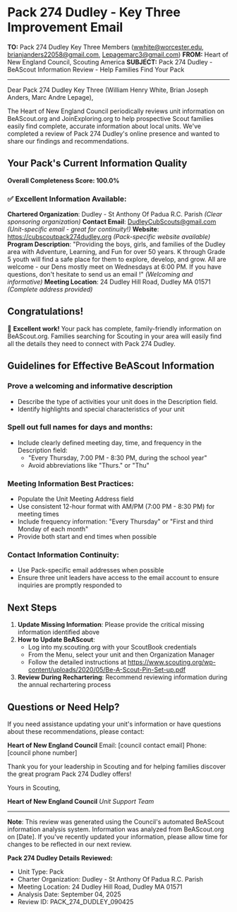 # Pack 274 Dudley - Key Three Improvement Email

**TO:** Pack 274 Dudley Key Three Members (wwhite@worcester.edu, brianjanders22058@gmail.com, Lepagemarc3@gmail.com)
**FROM:** Heart of New England Council, Scouting America
**SUBJECT:** Pack 274 Dudley - BeAScout Information Review - Help Families Find Your Pack

---

Dear Pack 274 Dudley Key Three (William Henry White, Brian Joseph Anders, Marc Andre Lepage),

The Heart of New England Council periodically reviews unit information on BeAScout.org and JoinExploring.org to help prospective Scout families easily find complete, accurate information about local units. We've completed a review of Pack 274 Dudley's online presence and wanted to share our findings and recommendations.

## Your Pack's Current Information Quality

**Overall Completeness Score: 100.0%**

### ✅ **Excellent Information Available:**
**Chartered Organization**: Dudley - St Anthony Of Padua R.C. Parish *(Clear sponsoring organization)*
**Contact Email**: DudleyCubScouts@gmail.com *(Unit-specific email - great for continuity!)*
**Website**: https://cubscoutpack274dudley.org *(Pack-specific website available)*
**Program Description**: "Providing the boys, girls, and families of the Dudley area with Adventure, Learning, and Fun for over 50 years. K through Grade 5 youth will find a safe place for them to explore, develop, and grow. All are welcome - our Dens mostly meet on Wednesdays at 6:00 PM. If you have questions, don't hesitate to send us an email !" *(Welcoming and informative)*
**Meeting Location**: 24 Dudley Hill Road, Dudley MA 01571 *(Complete address provided)*

## Congratulations!

🎉 **Excellent work!** Your pack has complete, family-friendly information on BeAScout.org. Families searching for Scouting in your area will easily find all the details they need to connect with Pack 274 Dudley.

## Guidelines for Effective BeAScout Information

### **Prove a welcoming and informative description**
- Describe the type of activities your unit does in the Description field.
- Identify highlights and special characteristics of your unit

### **Spell out full names for days and months:**
- Include clearly defined meeting day, time, and frequency in the Description field:
  - "Every Thursday, 7:00 PM - 8:30 PM, during the school year"
  - Avoid abbreviations like "Thurs." or "Thu"

### **Meeting Information Best Practices:**
- Populate the Unit Meeting Address field
- Use consistent 12-hour format with AM/PM (7:00 PM - 8:30 PM) for meeting times
- Include frequency information: "Every Thursday" or "First and third Monday of each month"
- Provide both start and end times when possible

### **Contact Information Continuity:**
- Use Pack-specific email addresses when possible
- Ensure three unit leaders have access to the email account to ensure inquiries are promptly responded to

## Next Steps

1. **Update Missing Information**: Please provide the critical missing information identified above
2. **How to Update BeAScout**: 
   - Log into my.scouting.org with your ScoutBook credentials
   - From the Menu, select your unit and then Organization Manager
   - Follow the detailed instructions at
     https://www.scouting.org/wp-content/uploads/2020/05/Be-A-Scout-Pin-Set-up.pdf
3. **Review During Rechartering**: Recommend reviewing information during the annual rechartering process

## Questions or Need Help?

If you need assistance updating your unit's information or have questions about these recommendations, please contact:

**Heart of New England Council**
Email: [council contact email]
Phone: [council phone number]

Thank you for your leadership in Scouting and for helping families discover the great program Pack 274 Dudley offers!

Yours in Scouting,

**Heart of New England Council**
*Unit Support Team*

---

**Note**: This review was generated using the Council's automated BeAScout information analysis system. Information was analyzed from BeAScout.org on [Date]. If you've recently updated your information, please allow time for changes to be reflected in our next review.

**Pack 274 Dudley Details Reviewed:**
- Unit Type: Pack
- Charter Organization: Dudley - St Anthony Of Padua R.C. Parish
- Meeting Location: 24 Dudley Hill Road, Dudley MA 01571
- Analysis Date: September 04, 2025
- Review ID: PACK_274_DUDLEY_090425